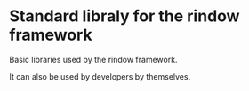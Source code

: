 Standard libraly for the rindow framework
=======================================

Basic libraries used by the rindow framework.

It can also be used by developers by themselves.
